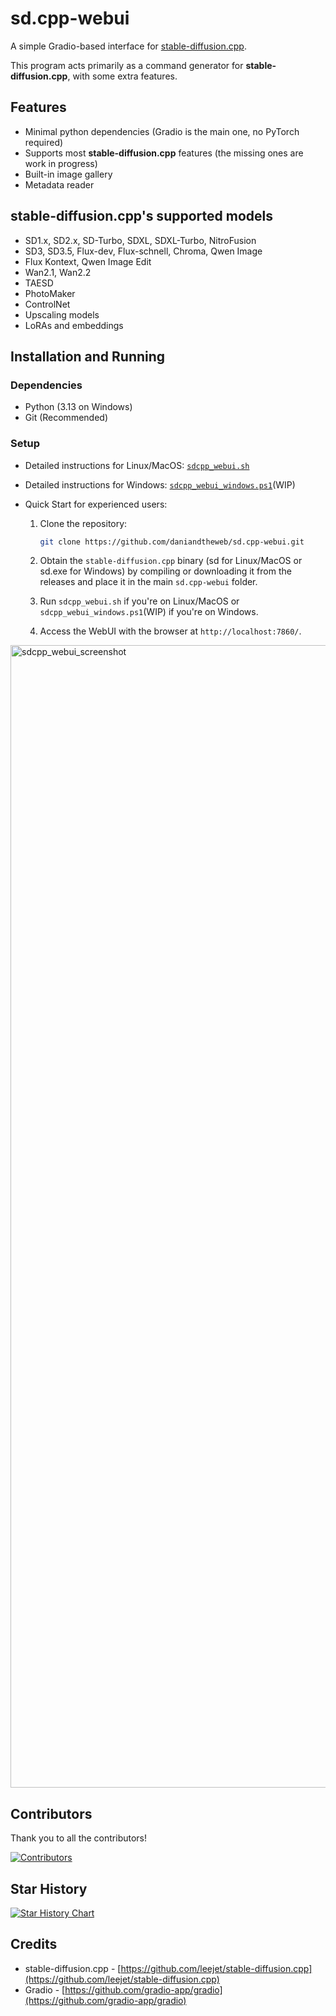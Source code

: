 # sd.cpp-webui

A simple Gradio-based interface for [stable-diffusion.cpp](https://github.com/leejet/stable-diffusion.cpp).

This program acts primarily as a command generator for **stable-diffusion.cpp**, with some extra features.

## Features

- Minimal python dependencies (Gradio is the main one, no PyTorch required)
- Supports most **stable-diffusion.cpp** features (the missing ones are work in progress)
- Built-in image gallery
- Metadata reader

## **stable-diffusion.cpp**'s supported models

- SD1.x, SD2.x, SD-Turbo, SDXL, SDXL-Turbo, NitroFusion
- SD3, SD3.5, Flux-dev, Flux-schnell, Chroma, Qwen Image
- Flux Kontext, Qwen Image Edit
- Wan2.1, Wan2.2
- TAESD
- PhotoMaker
- ControlNet
- Upscaling models
- LoRAs and embeddings

## Installation and Running

### Dependencies

- Python (3.13 on Windows)
- Git (Recommended)

### Setup

- Detailed instructions for Linux/MacOS: [`sdcpp_webui.sh`](https://github.com/daniandtheweb/sd.cpp-webui/blob/master/docs/linux.md)
- Detailed instructions for Windows: [`sdcpp_webui_windows.ps1`](https://github.com/daniandtheweb/sd.cpp-webui/blob/master/docs/windows.md)(WIP)

- Quick Start for experienced users:

  1. Clone the repository:
  
      ```bash
      git clone https://github.com/daniandtheweb/sd.cpp-webui.git
      ```

  2. Obtain the `stable-diffusion.cpp` binary (sd for Linux/MacOS or sd.exe for Windows) by compiling or downloading it from the releases and place it in the main `sd.cpp-webui` folder.
  
  3. Run `sdcpp_webui.sh` if you're on Linux/MacOS or `sdcpp_webui_windows.ps1`(WIP) if you're on Windows.

  4. Access the WebUI with the browser at `http://localhost:7860/`.


<img width="2617" height="1828" alt="sdcpp_webui_screenshot" src="https://github.com/user-attachments/assets/1119195a-6c7c-483d-b475-d0ef6ae96fb0" />


## Contributors

Thank you to all the contributors!

[![Contributors](https://contrib.rocks/image?repo=daniandtheweb/sd.cpp-webui)](https://github.com/daniandtheweb/sd.cpp-webui/graphs/contributors)

## Star History

[![Star History Chart](https://api.star-history.com/svg?repos=daniandtheweb/sd.cpp-webui&type=Date)](https://star-history.com/#daniandtheweb/sd.cpp-webui&Date)

## Credits

- stable-diffusion.cpp - [https://github.com/leejet/stable-diffusion.cpp](https://github.com/leejet/stable-diffusion.cpp)
- Gradio - [https://github.com/gradio-app/gradio](https://github.com/gradio-app/gradio)
